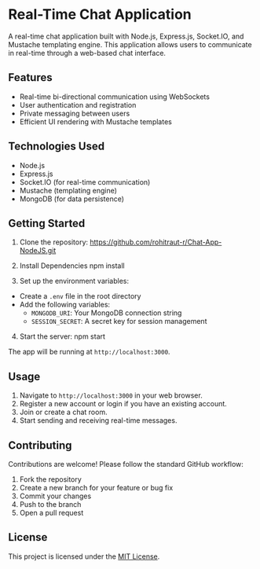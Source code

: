 # Real-Time Chat Application

A real-time chat application built with Node.js, Express.js, Socket.IO, and Mustache templating engine. This application allows users to communicate in real-time through a web-based chat interface.

## Features

- Real-time bi-directional communication using WebSockets
- User authentication and registration
- Private messaging between users
- Efficient UI rendering with Mustache templates

## Technologies Used

- Node.js
- Express.js
- Socket.IO (for real-time communication)
- Mustache (templating engine)
- MongoDB (for data persistence)

## Getting Started

1. Clone the repository:
https://github.com/rohitraut-r/Chat-App-NodeJS.git

2. Install Dependencies
   npm install

3. Set up the environment variables:
- Create a `.env` file in the root directory
- Add the following variables:
  - `MONGODB_URI`: Your MongoDB connection string
  - `SESSION_SECRET`: A secret key for session management

4. Start the server:
   npm start

The app will be running at `http://localhost:3000`.

## Usage

1. Navigate to `http://localhost:3000` in your web browser.
2. Register a new account or login if you have an existing account.
3. Join or create a chat room.
4. Start sending and receiving real-time messages.

## Contributing

Contributions are welcome! Please follow the standard GitHub workflow:

1. Fork the repository
2. Create a new branch for your feature or bug fix
3. Commit your changes
4. Push to the branch
5. Open a pull request

## License

This project is licensed under the [MIT License](LICENSE).
